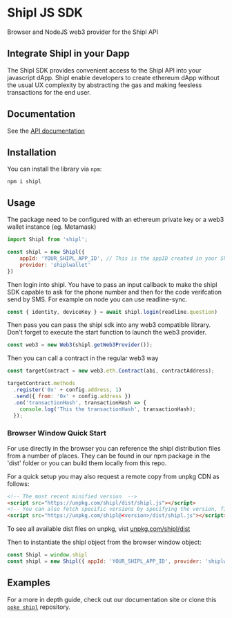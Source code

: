 # Shipl JS SDK

Browser and NodeJS web3 provider for the Shipl API

## Integrate Shipl in your Dapp

The Shipl SDK provides convenient access to the Shipl API into your javascript dApp.
Shipl enable developers to create ethereum dApp without the usual UX complexity by abstracting the gas and making feesless transactions for the end user.

## Documentation
See the [API documentation]('https://docs.shipl.co')

## Installation

You can install the library via `npm`:

```shell
npm i shipl
```

## Usage

The package need to be configured with an ethereum private key or a web3 wallet instance (eg. Metamask)

```javascript
import Shipl from 'shipl';

const shipl = new Shipl({
    appId: 'YOUR_SHIPL_APP_ID', // This is the appID created in your Shipl Account at console.shipl.co
    provider: 'shiplwallet'
})
```

Then login into shipl. You have to pass an input callback to make the shipl SDK capable to ask for the phone number and then for the code verifcation send by SMS. For example on node you can use readline-sync. 

```javascript
const { identity, deviceKey } = await shipl.login(readline.question)
```

Then pass you can pass the shipl sdk into any web3 compatible library. Don't forget to execute the start function to launch the web3 provider.

```javascript
const web3 = new Web3(shipl.getWeb3Provider());
```
Then you can call a contract in the regular web3 way

```javascript
const targetContract = new web3.eth.Contract(abi, contractAddress);

targetContract.methods
  .register('0x' + config.address, 1)
  .send({ from: '0x' + config.address })
  .on('transactionHash', transactionHash => {
    console.log('This the transactionHash', transactionHash);
  });
```

### Browser Window Quick Start

For use directly in the browser you can reference the shipl distribution files from a number of places. They can be found in our npm package in the 'dist' folder or you can build them locally from this repo.

For a quick setup you may also request a remote copy from unpkg CDN as follows:

```html
<!-- The most recent minified version  -->
<script src="https://unpkg.com/shipl/dist/shipl.js"></script>
<!-- You can also fetch specific versions by specifying the version, files names may differ for past versions -->
<script src="https://unpkg.com/shipl@<version>/dist/shipl.js"></script>
```

To see all available dist files on unpkg, vist [unpkg.com/shipl/dist](https://unpkg.com/shipl/dist)

Then to instantiate the shipl object from the browser window object:

```javascript
const Shipl = window.shipl
const shipl = new Shipl({ appId: 'YOUR_SHIPL_APP_ID', provider: 'shiplwallet' })
```

## Examples

For a more in depth guide, check out our documentation site or clone this [`poke shipl`](https://github.com/shiplco/poke-shipl) repository.